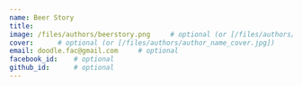 ```yaml
---
name: Beer Story
title: 		     
image: /files/authors/beerstory.png		# optional (or [/files/authors/author_name.jpg])
cover: 		# optional (or [/files/authors/author_name_cover.jpg])
email: doodle.fac@gmail.com		# optional
facebook_id:	# optional
github_id:     	# optional
---
```


